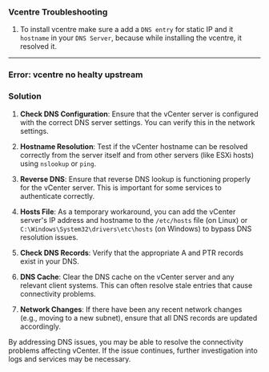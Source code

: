 ### Vcentre Troubleshooting

1. To install vcentre make sure a add a `DNS entry` for static IP and it `hostname` in your `DNS Server`, because while installing the vcentre, it resolved it.

---

### Error: vcentre no healty upstream


### Solution

1. **Check DNS Configuration**: Ensure that the vCenter server is configured with the correct DNS server settings. You can verify this in the network settings.

2. **Hostname Resolution**: Test if the vCenter hostname can be resolved correctly from the server itself and from other servers (like ESXi hosts) using `nslookup` or `ping`.

3. **Reverse DNS**: Ensure that reverse DNS lookup is functioning properly for the vCenter server. This is important for some services to authenticate correctly.

4. **Hosts File**: As a temporary workaround, you can add the vCenter server's IP address and hostname to the `/etc/hosts` file (on Linux) or `C:\Windows\System32\drivers\etc\hosts` (on Windows) to bypass DNS resolution issues.

5. **Check DNS Records**: Verify that the appropriate A and PTR records exist in your DNS. 

6. **DNS Cache**: Clear the DNS cache on the vCenter server and any relevant client systems. This can often resolve stale entries that cause connectivity problems.

7. **Network Changes**: If there have been any recent network changes (e.g., moving to a new subnet), ensure that all DNS records are updated accordingly.

By addressing DNS issues, you may be able to resolve the connectivity problems affecting vCenter. If the issue continues, further investigation into logs and services may be necessary.
